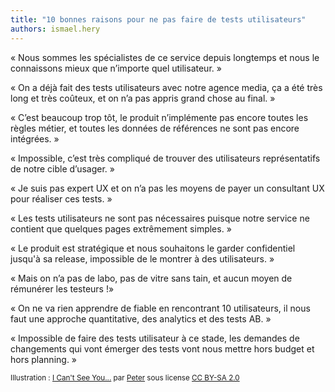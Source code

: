 ```yaml
---
title: "10 bonnes raisons pour ne pas faire de tests utilisateurs"
authors: ismael.hery
---
```


« Nous sommes les spécialistes de ce service depuis longtemps et nous le connaissons mieux que n’importe quel utilisateur. »

« On a déjà fait des tests utilisateurs avec notre agence media, ça a été très long et très coûteux, et on n’a pas appris grand chose au final. »

« C’est beaucoup trop tôt, le produit n’implémente pas encore toutes les règles métier, et toutes les données de références ne sont pas encore intégrées. »

« Impossible, c’est très compliqué de trouver des utilisateurs représentatifs de notre cible d’usager. »

« Je suis pas expert UX et on n’a pas les moyens de payer un consultant UX pour réaliser ces tests. »

« Les tests utilisateurs ne sont pas nécessaires puisque notre service ne contient que quelques pages extrêmement simples. »

« Le produit est stratégique et nous souhaitons le garder confidentiel jusqu'à sa release, impossible de le montrer à des utilisateurs. »

« Mais on n’a pas de labo, pas de vitre sans tain, et aucun moyen de rémunérer les testeurs !»

« On ne va rien apprendre de fiable en rencontrant 10 utilisateurs, il nous faut une approche quantitative, des analytics et des tests AB. »

« Impossible de faire des tests utilisateur à ce stade, les demandes de changements qui vont émerger des tests vont nous mettre hors budget et hors planning. »

<small>Illustration : <a title="I Can't See You..." href="https://www.flickr.com/photos/12023825@N04/2898021822">I Can't See You...</a> par <a href="https://www.flickr.com/photos/12023825@N04/">Peter</a> sous license <a href="https://creativecommons.org/licenses/by-sa/2.0/">CC BY-SA 2.0</a></small>
